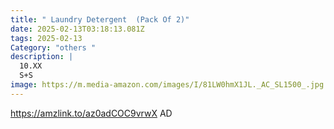 ```yaml
---
title: " Laundry Detergent  (Pack Of 2)"
date: 2025-02-13T03:18:13.081Z
tags: 2025-02-13
Category: "others "
description: |
  10.XX
  S+S
image: https://m.media-amazon.com/images/I/81LW0hmX1JL._AC_SL1500_.jpg
---
```

https://amzlink.to/az0adCOC9vrwX   AD